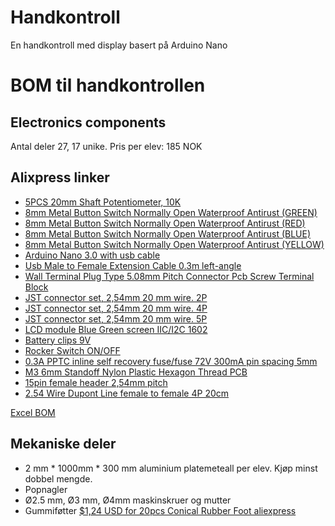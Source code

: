 # Handkontroll
En handkontroll med display basert på Arduino Nano

# BOM til handkontrollen

## Electronics components

Antal deler 27, 17 unike.
Pris per elev: 185 NOK

## Alixpress linker
* [5PCS 20mm Shaft Potentiometer, 10K](https://www.aliexpress.com/item/1005001421294754.html)
* [8mm Metal Button Switch Normally Open Waterproof Antirust (GREEN)](https://www.aliexpress.com/item/1005002153423900.html)
* [8mm Metal Button Switch Normally Open Waterproof Antirust (RED)](https://www.aliexpress.com/item/1005002153423900.html)
* [8mm Metal Button Switch Normally Open Waterproof Antirust (BLUE)](https://www.aliexpress.com/item/1005002153423900.html)
* [8mm Metal Button Switch Normally Open Waterproof Antirust (YELLOW)](https://www.aliexpress.com/item/1005002153423900.html)
* [Arduino Nano 3.0 with usb cable](https://www.aliexpress.com/item/1005002509257579.html)
* [Usb  Male to Female Extension Cable 0.3m left-angle](https://www.aliexpress.com/item/4000819180471.html)
* [Wall Terminal Plug Type 5.08mm Pitch Connector Pcb Screw Terminal Block](https://www.aliexpress.com/item/4000907549303.html)
* [JST connector set, 2,54mm 20 mm wire. 2P](https://www.aliexpress.com/item/32954418743.html)
* [JST connector set, 2,54mm 20 mm wire. 4P](https://www.aliexpress.com/item/32954418743.html)
* [JST connector set, 2,54mm 20 mm wire. 5P](https://www.aliexpress.com/item/32954418743.html)
* [LCD module Blue Green screen IIC/I2C 1602](https://www.aliexpress.com/item/32685016568.html)
* [Battery clips 9V](https://www.aliexpress.com/item/1005003688602261.html)
* [Rocker Switch ON/OFF](https://www.aliexpress.com/item/4001165826718.html)
* [ 0.3A PPTC inline self recovery fuse/fuse 72V 300mA pin spacing 5mm](https://www.aliexpress.com/item/1005006054781697.html)
* [M3 6mm Standoff Nylon Plastic Hexagon Thread PCB ](https://www.aliexpress.com/item/1005004311987482.html)
* [15pin female header 2,54mm pitch](https://www.aliexpress.com/item/1005001621390463.html)
* [2.54 Wire Dupont Line female to  female 4P 20cm](https://www.aliexpress.com/item/1005003198478253.html)

[Excel BOM](handkontroll_ali_BOM.xlsx)

## Mekaniske deler

* 2 mm * 1000mm * 300 mm aluminium platemeteall per elev. Kjøp minst dobbel mengde.
* Popnagler
* Ø2.5 mm, Ø3 mm, Ø4mm maskinskruer og mutter
* Gummiføtter [$1,24 USD for 20pcs Conical Rubber Foot aliexpress](https://www.aliexpress.com/item/1005002995372007.html)
